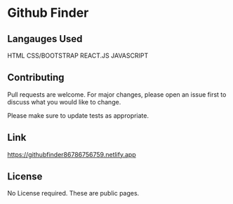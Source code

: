 # Github Finder

## Langauges Used

HTML 
CSS/BOOTSTRAP
REACT.JS
JAVASCRIPT

## Contributing
Pull requests are welcome. For major changes, please open an issue first to discuss what you would like to change.

Please make sure to update tests as appropriate.

## Link
https://githubfinder86786756759.netlify.app


## License
No License required. These are public pages. 

